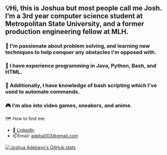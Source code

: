 ## 💡Hi, this is Joshua but most people call me Josh. I’m a 3rd year computer science student at Metropolitan State University, and a former production engineering fellow at MLH.
### 🧠 I'm passionate about problem solving, and learning new techniques to help conquer any obstacles I'm opposed with.
### 🐍 I have experience programming in Java, Python, Bash, and HTML. 
### 📔 Additionally, I have knowledge of bash scripting which I've used to automate commands.
### 🎮 I'm also into video games, sneakers, and anime.
🗺️ How to find me: 

 - :office: [LinkedIn](https://www.linkedin.com/in/joshua-adebayo-/)
 - 📫Email: adeba003@gmail.com



[![Joshua Adebayo's GitHub stats](https://github-readme-stats.vercel.app/api?username=Epicskylegend&count_private=true&show_icons=true&theme=tokyonight&hide_rank=false)](https://github.com/anuraghazra/github-readme-stats)

